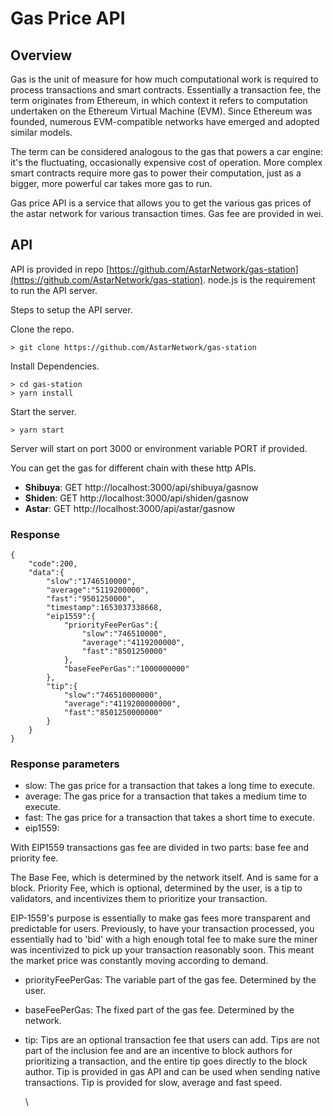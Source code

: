 # Gas Price API

## Overview

Gas is the unit of measure for how much computational work is required to process transactions and smart contracts. Essentially a transaction fee, the term originates from Ethereum, in which context it refers to computation undertaken on the Ethereum Virtual Machine (EVM). Since Ethereum was founded, numerous EVM-compatible networks have emerged and adopted similar models.

The term can be considered analogous to the gas that powers a car engine: it's the fluctuating, occasionally expensive cost of operation. More complex smart contracts require more gas to power their computation, just as a bigger, more powerful car takes more gas to run.

Gas price API is a service that allows you to get the various gas prices of the astar network for various transaction times. Gas fee are provided in wei.

## API

API is provided in repo [https://github.com/AstarNetwork/gas-station](https://github.com/AstarNetwork/gas-station). node.js is the requirement to run the API server.

Steps to setup the API server.

Clone the repo.

```
> git clone https://github.com/AstarNetwork/gas-station
```

Install Dependencies.

```
> cd gas-station
> yarn install
```

Start the server.

```
> yarn start
```

Server will start on port 3000 or environment variable PORT if provided.

You can get the gas for different chain with these http APIs.

* **Shibuya**: GET http://localhost:3000/api/shibuya/gasnow
* **Shiden**: GET http://localhost:3000/api/shiden/gasnow
* **Astar**: GET http://localhost:3000/api/astar/gasnow

### Response



```
{
    "code":200,
    "data":{
        "slow":"1746510000",
        "average":"5119200000",
        "fast":"9501250000",
        "timestamp":1653037338668,
        "eip1559":{
            "priorityFeePerGas":{
                "slow":"746510000",
                "average":"4119200000",
                "fast":"8501250000"
            },
            "baseFeePerGas":"1000000000"
        },
        "tip":{
            "slow":"746510000000",
            "average":"4119200000000",
            "fast":"8501250000000"
        }
    }
}
```

### Response parameters



* slow: The gas price for a transaction that takes a long time to execute.
* average: The gas price for a transaction that takes a medium time to execute.
* fast: The gas price for a transaction that takes a short time to execute.
* eip1559:

With EIP1559 transactions gas fee are divided in two parts: base fee and priority fee.

The Base Fee, which is determined by the network itself. And is same for a block. Priority Fee, which is optional, determined by the user, is a tip to validators, and incentivizes them to prioritize your transaction.

EIP-1559's purpose is essentially to make gas fees more transparent and predictable for users. Previously, to have your transaction processed, you essentially had to 'bid' with a high enough total fee to make sure the miner was incentivized to pick up your transaction reasonably soon. This meant the market price was constantly moving according to demand.

* priorityFeePerGas: The variable part of the gas fee. Determined by the user.
* baseFeePerGas: The fixed part of the gas fee. Determined by the network.
*   tip: Tips are an optional transaction fee that users can add. Tips are not part of the inclusion fee and are an incentive to block authors for prioritizing a transaction, and the entire tip goes directly to the block author. Tip is provided in gas API and can be used when sending native transactions. Tip is provided for slow, average and fast speed.

    \
